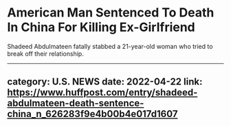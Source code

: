 # American Man Sentenced To Death In China For Killing Ex-Girlfriend

Shadeed Abdulmateen fatally stabbed a 21-year-old woman who tried to break off their relationship.

---
category: U.S. NEWS
date: 2022-04-22
link: https://www.huffpost.com/entry/shadeed-abdulmateen-death-sentence-china_n_626283f9e4b00b4e017d1607
---
